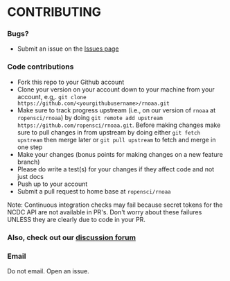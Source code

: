# CONTRIBUTING #

### Bugs?

* Submit an issue on the [Issues page](https://github.com/ropensci/rnoaa/issues)

### Code contributions

* Fork this repo to your Github account
* Clone your version on your account down to your machine from your account, e.g,. `git clone https://github.com/<yourgithubusername>/rnoaa.git`
* Make sure to track progress upstream (i.e., on our version of `rnoaa` at `ropensci/rnoaa`) by doing `git remote add upstream https://github.com/ropensci/rnoaa.git`. Before making changes make sure to pull changes in from upstream by doing either `git fetch upstream` then merge later or `git pull upstream` to fetch and merge in one step
* Make your changes (bonus points for making changes on a new feature branch)
* Please do write a test(s) for your changes if they affect code and not just docs
* Push up to your account
* Submit a pull request to home base at `ropensci/rnoaa`

Note: Continuous integration checks may fail because secret tokens for the NCDC API are not available in PR's. Don't worry about these failures UNLESS they are clearly due to code in your PR.

### Also, check out our [discussion forum](https://discuss.ropensci.org)

### Email

Do not email. Open an issue.
